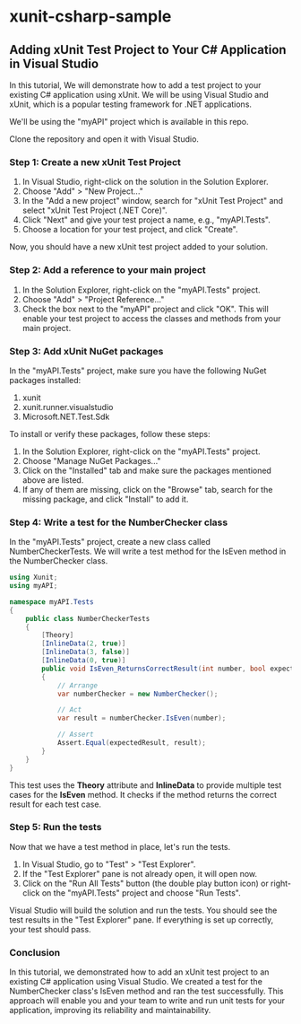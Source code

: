# xunit-csharp-sample
## Adding xUnit Test Project to Your C# Application in Visual Studio


In this tutorial, We will demonstrate how to add a test project to your existing C# application using xUnit. We will be using Visual Studio and xUnit, which is a popular testing framework for .NET applications.

We'll be using the "myAPI" project which is available in this repo.

Clone the repository and open it with Visual Studio.

### Step 1: Create a new xUnit Test Project

1. In Visual Studio, right-click on the solution in the Solution Explorer.
2. Choose "Add" > "New Project..."
3. In the "Add a new project" window, search for "xUnit Test Project" and select "xUnit Test Project (.NET Core)".
4. Click "Next" and give your test project a name, e.g., "myAPI.Tests".
5. Choose a location for your test project, and click "Create".

Now, you should have a new xUnit test project added to your solution.

### Step 2: Add a reference to your main project

1. In the Solution Explorer, right-click on the "myAPI.Tests" project.
2. Choose "Add" > "Project Reference..."
3. Check the box next to the "myAPI" project and click "OK".
This will enable your test project to access the classes and methods from your main project.

### Step 3: Add xUnit NuGet packages
In the "myAPI.Tests" project, make sure you have the following NuGet packages installed:

1. xunit
2. xunit.runner.visualstudio
3. Microsoft.NET.Test.Sdk


To install or verify these packages, follow these steps:

1. In the Solution Explorer, right-click on the "myAPI.Tests" project.
2. Choose "Manage NuGet Packages..."
3. Click on the "Installed" tab and make sure the packages mentioned above are listed.
4. If any of them are missing, click on the "Browse" tab, search for the missing package, and click "Install" to add it.


### Step 4: Write a test for the NumberChecker class

In the "myAPI.Tests" project, create a new class called NumberCheckerTests. We will write a test method for the IsEven method in the NumberChecker class.

```c#
using Xunit;
using myAPI;

namespace myAPI.Tests
{
    public class NumberCheckerTests
    {
        [Theory]
        [InlineData(2, true)]
        [InlineData(3, false)]
        [InlineData(0, true)]
        public void IsEven_ReturnsCorrectResult(int number, bool expectedResult)
        {
            // Arrange
            var numberChecker = new NumberChecker();

            // Act
            var result = numberChecker.IsEven(number);

            // Assert
            Assert.Equal(expectedResult, result);
        }
    }
}

```

This test uses the **Theory** attribute and **InlineData** to provide multiple test cases for the **IsEven** method. It checks if the method returns the correct result for each test case.

### Step 5: Run the tests
Now that we have a test method in place, let's run the tests.

1. In Visual Studio, go to "Test" > "Test Explorer".
2. If the "Test Explorer" pane is not already open, it will open now.
3. Click on the "Run All Tests" button (the double play button icon) or right-click on the "myAPI.Tests" project and choose "Run Tests".

Visual Studio will build the solution and run the tests. You should see the test results in the "Test Explorer" pane. If everything is set up correctly, your test should pass.

### Conclusion
In this tutorial, we demonstrated how to add an xUnit test project to an existing C# application using Visual Studio. We created a test for the NumberChecker class's IsEven method and ran the test successfully. This approach will enable you and your team to write and run unit tests for your application, improving its reliability and maintainability.
